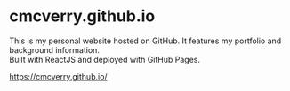 # cmcverry.github.io

This is my personal website hosted on GitHub. It features my portfolio and background information. 
<br/>
Built with ReactJS and deployed with GitHub Pages. 


https://cmcverry.github.io/

